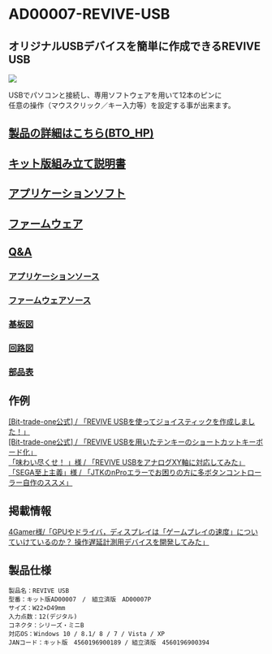 # AD00007-REVIVE-USB

## オリジナルUSBデバイスを簡単に作成できるREVIVE USB  
![](http://bit-trade-one.co.jp/wp/wp-content/uploads/2014/03/d3bd346bc2119d8576ce93741d53400c.png)  

USBでパソコンと接続し、専用ソフトウェアを用いて12本のピンに  
任意の操作（マウスクリック／キー入力等）を設定する事が出来ます。 

## [製品の詳細はこちら(BTO_HP)](http://bit-trade-one.co.jp/product/assemblydisk/revive-usb/)

## [キット版組み立て説明書](https://github.com/bit-trade-one/REVIVE-USB/blob/master/Manual/Revive_manual.pdf)  

## [アプリケーションソフト](https://github.com/bit-trade-one/REVIVE-USB/raw/master/App/)  

## [ファームウェア](https://github.com/bit-trade-one/REVIVE-USB/raw/master/FirmWare/)

## [Q&A](https://github.com/bit-trade-one/REVIVE-USB/blob/master/FAQ.md)

### [アプリケーションソース](https://github.com/bit-trade-one/REVIVE-USB/raw/master/App_source/)  

### [ファームウェアソース](https://github.com/bit-trade-one/REVIVE-USB/raw/master/Firmware_source/)

### [基板図](https://github.com/bit-trade-one/REVIVE-USB/blob/master/Dimensions/AD00007_REVIVE_USB_dimensions.pdf)

### [回路図](https://github.com/bit-trade-one/REVIVE-USB/blob/master/Schematics/revive_sch.png)

### [部品表](https://github.com/bit-trade-one/REVIVE-USB/blob/master/Partslist/AD00007-PartsList.md)

## 作例

[\[Bit-trade-one公式\] / 「REVIVE USBを使ってジョイスティックを作成しました！」](http://bit-trade-one-blog.blogspot.com/2012/01/revive-usb.html)  
[\[Bit-trade-one公式\] / 「REVIVE USBを用いたテンキーのショートカットキーボード化」](https://docs.google.com/document/pub?id=1tj2YW0OkGKYTroH0v_psLJJ5uBwOZKFZ7izL9BA2TJg)  
[「味わい尽くせ！ 」様 / 「REVIVE USBをアナログXY軸に対応してみた」](https://gurochoro.blogspot.com/2017/01/revive-usb-infinitas.html)  
[「SEGA至上主義」様 / 「JTKのnProエラーでお困りの方に多ボタンコントローラー自作のススメ」](http://blog.livedoor.jp/sega_ss/archives/12361631.html)  

## 掲載情報

[4Gamer様/「GPUやドライバ，ディスプレイは「ゲームプレイの速度」についていけているのか？ 操作遅延計測用デバイスを開発してみた」](https://www.4gamer.net/games/999/G999902/20171225140/)

## 製品仕様


    製品名：REVIVE USB
    型番：キット版AD00007　/　組立済版　AD00007P
    サイズ：W22×D49mm
    入力点数：12(デジタル)
    コネクタ：シリーズ・ミニB
    対応OS：Windows 10 / 8.1/ 8 / 7 / Vista / XP
    JANコード：キット版　4560196900189 / 組立済版　4560196900394
